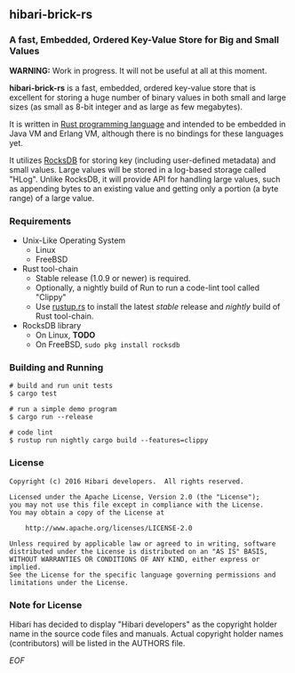## hibari-brick-rs

### A fast, Embedded, Ordered Key-Value Store for Big and Small Values

**WARNING:** Work in progress. It will not be useful at all at this
moment.

**hibari-brick-rs** is a fast, embedded, ordered key-value store that
is excellent for storing a huge number of binary values in both small
and large sizes (as small as 8-bit integer and as large as few
megabytes).

It is written in [Rust programming language](http://rust-lang.org) and
intended to be embedded in Java VM and Erlang VM, although there is no
bindings for these languages yet.

It utilizes [RocksDB](http://rocksdb.org/) for storing key (including
user-defined metadata) and small values. Large values will be stored
in a log-based storage called "HLog". Unlike RocksDB, it will provide
API for handling large values, such as appending bytes to an existing
value and getting only a portion (a byte range) of a large value.


### Requirements

- Unix-Like Operating System
  * Linux
  * FreeBSD
- Rust tool-chain
  * Stable release (1.0.9 or newer) is required.
  * Optionally, a nightly build of Run to run a code-lint tool called
    "Clippy"
  * Use [rustup.rs](https://rustup.rs/) to install the latest *stable*
    release and *nightly* build of Rust tool-chain.
- RocksDB library
  * On Linux, **TODO**
  * On FreeBSD, `sudo pkg install rocksdb`


### Building  and Running

```
# build and run unit tests
$ cargo test

# run a simple demo program
$ cargo run --release

# code lint
$ rustup run nightly cargo build --features=clippy
```

### License

```
Copyright (c) 2016 Hibari developers.  All rights reserved.

Licensed under the Apache License, Version 2.0 (the "License");
you may not use this file except in compliance with the License.
You may obtain a copy of the License at

    http://www.apache.org/licenses/LICENSE-2.0

Unless required by applicable law or agreed to in writing, software
distributed under the License is distributed on an "AS IS" BASIS,
WITHOUT WARRANTIES OR CONDITIONS OF ANY KIND, either express or implied.
See the License for the specific language governing permissions and
limitations under the License.
```


### Note for License

Hibari has decided to display "Hibari developers" as the copyright
holder name in the source code files and manuals. Actual copyright
holder names (contributors) will be listed in the AUTHORS file.


_EOF_
